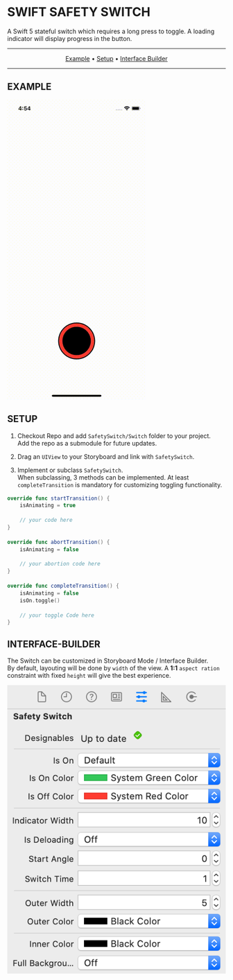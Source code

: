 # SWIFT SAFETY SWITCH

A Swift 5 stateful switch which requires a long press to toggle. A loading indicator will display progress in the button.

<hr />
<p align="center">
    <a href="#EXAMPE">Example</a> • 
    <a href="#SETUP">Setup</a> •
    <a href="#INTERFACE-BUILDER">Interface Builder</a>
</p>
<hr />

## EXAMPLE
![Example Implementation](SafetySwitch.gif?raw=true)

## SETUP  

1. Checkout Repo and add `SafetySwitch/Switch` folder to your project.  
Add the repo as a submodule for future updates.

2. Drag an `UIView` to your Storyboard and link with `SafetySwitch`.

3. Implement or subclass `SafetySwitch`.  
When subclassing, 3 methods can be implemented.
At least `completeTransition` is mandatory for customizing toggling functionality.

```swift
override func startTransition() {
    isAnimating = true

    // your code here
}

override func abortTransition() {
    isAnimating = false

    // your abortion code here
}

override func completeTransition() {
    isAnimating = false
    isOn.toggle()
 
    // your toggle Code here
}
```

## INTERFACE-BUILDER
The Switch can be customized in Storyboard Mode / Interface Builder.  
By default, layouting will be done by `width` of the view. A **1:1** `aspect ration` constraint with fixed `height` will give the best experience.

![Example Config](example_config.png?raw=true)
